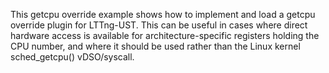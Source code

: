 <!--
SPDX-FileCopyrightText: 2014 Mathieu Desnoyers <mathieu.desnoyers@efficios.com>

SPDX-License-Identifier: CC-BY-4.0
-->

This getcpu override example shows how to implement and load a getcpu
override plugin for LTTng-UST. This can be useful in cases where direct
hardware access is available for architecture-specific registers holding
the CPU number, and where it should be used rather than the Linux kernel
sched_getcpu() vDSO/syscall.
